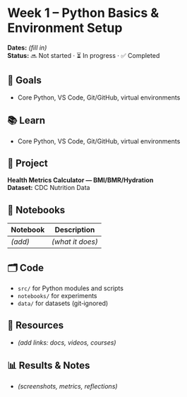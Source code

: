# Week 1 – Python Basics & Environment Setup

**Dates:** _(fill in)_  
**Status:** 🔜 Not started · ⏳ In progress · ✅ Completed

## 🎯 Goals
- Core Python, VS Code, Git/GitHub, virtual environments

## 📚 Learn
- Core Python, VS Code, Git/GitHub, virtual environments

## 🧪 Project
**Health Metrics Calculator — BMI/BMR/Hydration**  
**Dataset:** CDC Nutrition Data

## 📓 Notebooks
| Notebook | Description |
|---|---|
| _(add)_ | _(what it does)_ |

## 🗂️ Code
- `src/` for Python modules and scripts
- `notebooks/` for experiments
- `data/` for datasets (git‑ignored)

## 🔗 Resources
- _(add links: docs, videos, courses)_

## 📊 Results & Notes
- _(screenshots, metrics, reflections)_
